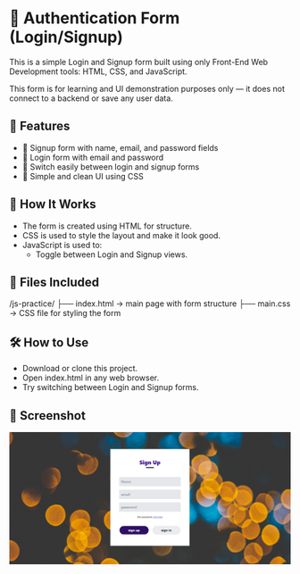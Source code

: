 # 🔐 Authentication Form (Login/Signup)
This is a simple Login and Signup form built using only Front-End Web Development tools:
HTML, CSS, and JavaScript.

This form is for learning and UI demonstration purposes only — it does not connect to a backend or save any user data.

## 🚀 Features
   - 📝 Signup form with name, email, and password fields
   - 🔑 Login form with email and password
   - 🔄 Switch easily between login and signup forms
   - 🎨 Simple and clean UI using CSS

## 🔧 How It Works
   - The form is created using HTML for structure.
   - CSS is used to style the layout and make it look good.
   - JavaScript is used to:
        - Toggle between Login and Signup views.
 
## 📁 Files Included
/js-practice/
├── index.html     → main page with form structure
├── main.css      → CSS file for styling the form

## 🛠️ How to Use
   - Download or clone this project.
   - Open index.html in any web browser.
   - Try switching between Login and Signup forms.

## 📸 Screenshot
![image alt](https://github.com/Lalit-Mohan-Cloud/Authentication-Form-01-/blob/main/image.png?raw=true) 


